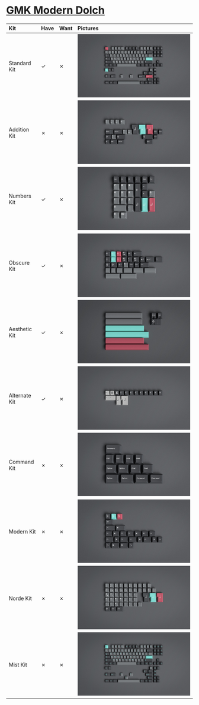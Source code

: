 # [GMK Modern Dolch](https://geekhack.org/index.php?topic=106437.0)

| Kit                     | Have    | Want    | Pictures |
| :-----------------------| :------ | :------ | :------- |
| Standard Kit            |    ✓    |    ✗    | ![](pictures/gmk_modern_dolch_2_standard_kit.jpg) |
| Addition Kit            |    ✗    |    ✗    | ![](pictures/gmk_modern_dolch_2_addition_kit.jpg) |
| Numbers Kit             |    ✓    |    ✗    | ![](pictures/gmk_modern_dolch_2_numbers_kit.jpg) |
| Obscure Kit             |    ✓    |    ✗    | ![](pictures/gmk_modern_dolch_2_obscure_kit.jpg) |
| Aesthetic Kit           |    ✓    |    ✗    | ![](pictures/gmk_modern_dolch_2_aesthetic_kit.jpg) |
| Alternate Kit           |    ✓    |    ✗    | ![](pictures/gmk_modern_dolch_2_alternate_kit.jpg) |
| Command Kit             |    ✗    |    ✗    | ![](pictures/gmk_modern_dolch_2_command_kit.jpg) |
| Modern Kit              |    ✗    |    ✗    | ![](pictures/gmk_modern_dolch_2_modern_kit.jpg) |
| Norde Kit               |    ✗    |    ✗    | ![](pictures/gmk_modern_dolch_2_norde_kit.jpg) |
| Mist Kit                |    ✗    |    ✗    | ![](pictures/gmk_modern_dolch_2_mist_kit.jpg) |
